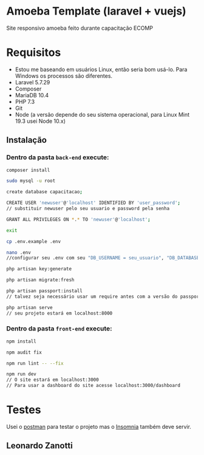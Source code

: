 # Amoeba Template (laravel + vuejs)
Site responsivo amoeba feito durante capacitação ECOMP

# Requisitos
* Estou me baseando em usuários Linux, então seria bom usá-lo. Para Windows os processos são diferentes.
* Laravel 5.7.29
* Composer
* MariaDB 10.4
* PHP 7.3
* Git
* Node (a versão depende do seu sistema operacional, para Linux Mint 19.3 usei Node 10.x)

## Instalação
### Dentro da pasta ```back-end``` execute:

```bash
composer install

sudo mysql -u root

create database capacitacao;

CREATE USER 'newuser'@'localhost' IDENTIFIED BY 'user_password';
// substituir newuser pelo seu usuario e password pela senha

GRANT ALL PRIVILEGES ON *.* TO 'newuser'@'localhost';

exit

cp .env.example .env

nano .env
//configurar seu .env com seu "DB_USERNAME = seu_usuario", "DB_DATABASE =  capacitacao" e "DB_PASSWORD = sua_senha"

php artisan key:generate

php artisan migrate:fresh

php artisan passport:install
// talvez seja necessário usar um require antes com a versão do passport

php artisan serve
// seu projeto estará em localhost:8000
```

### Dentro da pasta ```front-end``` execute:

```bash
npm install

npm audit fix

npm run lint -- --fix

npm run dev
// O site estará em localhost:3000
// Para usar a dashboard do site acesse localhost:3000/dashboard 
```

# Testes
Usei o [postman](https://www.postman.com/) para testar o projeto mas o [Insomnia](https://insomnia.rest/) também deve servir.

## Leonardo Zanotti